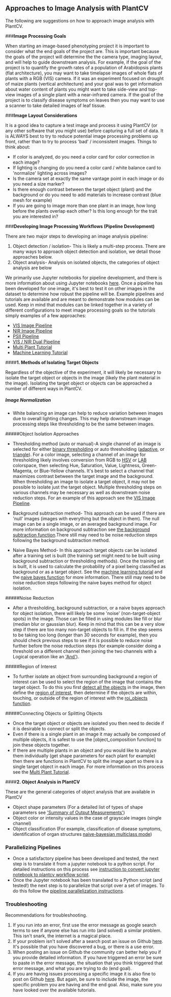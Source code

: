 ## Approaches to Image Analysis with PlantCV

The following are suggestions on how to approach image analysis with PlantCV. 

###**Image Processing Goals**

When starting an image-based phenotyping project it is important to consider what the end goals of the project are.
This is important because the goals of the project will determine the the camera type, imaging layout, and will help to guide downstream analysis.
For example, if the goal of the project is to quantify the growth rates of a population of Arabidopsis plants (flat architecture), 
you may want to take timelapse images of whole flats of plants with a RGB (VIS) camera. If it was an experiment focused on drought of maize plants (vertical architecture) 
and your goal was to get information about water content of plants you might want to take side-view and top-view images of a single plant with a near-infrared camera. 
If the goal of the project is to classify disease symptoms on leaves then you may want to use a scanner to take detailed images of leaf tissue. 

###**Image Layout Considerations**

It is a good idea to capture a test image and process it using PlantCV (or any other software that you might use) before capturing a full set of data.
It is ALWAYS best to try to reduce potential image processing problems up front, rather than to try to process 'bad' / inconsistent images. Things to think about:

*  If color is analyzed, do you need a color card for color correction in each image?
*  If lighting is changing do you need a color card / white balance card to 'normalize' lighting across images?
*  Is the camera set at exactly the same vantage point in each image or do you need a size marker?
*  Is there enough contrast between the target object (plant) and the background or do you need to add materials to increase contrast (blue mesh for example)
*  If you are going to image more than one plant in an image, how long before the plants overlap each other? Is this long enough for the trait you are interested in?

###**Developing Image Processing Workflows (Pipeline Development)**

There are two major steps to developing an image analysis pipeline:

1.  Object detection / isolation- This is likely a multi-step process. There are many ways to approach object detection and isolation, we detail those approaches below.
2.  Object analysis- Analysis on isolated objects, the categories of object analysis are below 

We primarily use Jupyter notebooks for pipeline development, and there is more information about using Jupyter notebooks [here](jupyter.md).
Once a pipeline has been developed for one image, it's best to test it on other images in the dataset to determine how robust the pipeline will be.
Example pipelines and tutorials are available and are meant to demonstrate how modules can be used. Keep in mind that modules can be linked together in a variety 
of different configurations to meet image processing goals so the tutorials simply examples of a few approaches:

*  [VIS Image Pipeline](vis_tutorial.md)
*  [NIR Image Pipeline](nir_tutorial.md)
*  [PSII Pipeline](psII_tutorial.md)
*  [VIS / NIR Dual Pipeline](vis_nir_tutorial.md)
*  [Multi Plant Tutorial](multi-plant_tutorial.md)
*  [Machine Learning Tutorial](machine_learning_tutorial.md)

####**1. Methods of Isolating Target Objects**

Regardless of the objective of the experiment, it will likely be necessary to isolate the target object or objects in the image (likely the plant material in the image). 
Isolating the target object or objects can be approached a number of different ways in PlantCV.

##### Image Normalization

*  White balancing an image can help to reduce variation between images due to overall lighting changes. This may help downstream image processing steps like thresholding to be the same between images.

#####Object Isolation Approaches

*  Thresholding method (auto or manual)-A single channel of an image is selected for either [binary thresholding](binary_threshold.md) or auto thresholding ([adaptive](adaptive_threshold.md), or
[triangle](triangle_threshold.md)). For a color image, selecting a channel of an image for thresholding likely involves conversion from RGB to [HSV](rgb2hsv.md) or [LAB](rgb2lab.md) colorspace, 
then selecting Hue, Saturation, Value, Lightness, Green-Magenta, or Blue-Yellow channels. It's best to select a channel that maximizes contrast between the target image and the background.
When thresholding an image to isolate a target object, it may not be possible to isolate just the target object. Multiple thresholding steps on various channels may be necessary as well as downstream
noise reduction steps. For an example of this approach see the [VIS Image Pipeline](vis_tutorial.md). 

*  Background subtraction method- This approach can be used if there are 'null' images (images with everything but the object in them). The null image can be a single image, 
or an averaged background image. For more information on background subtraction see [the background subtraction function](background_subtraction.md).There still may need to be noise reduction steps following the background subtraction method.

*  Naive Bayes Method- In this approach target objects can be isolated after a training set is built (the training set might need to be built using background subtraction or thresholding methods). 
Once the training set is built, it is used to calculate the probability of a pixel being classified as background or as a target object. See the [machine learning tutorial](machine_learning_tutorial.md) and the [naive bayes function](naive_bayes.md) for more information.
There still may need to be noise reduction steps following the naive bayes method for object isolation.

#####Noise Reduction 

*  After a thresholding, background subtraction, or a naive bayes approach for object isolation, there will likely be some 'noise' (non-target-object spots) in the image. 
Those can be filled in using modules like fill or blur (median blur or gaussian blur). Keep in mind that this can be a very slow step if there are too many 
non-target objects to fill in. If the step seems to be taking too long (longer than 30 seconds for example), then you should check previous steps to see if it is possible
to reduce noise further before the noise reduction steps (for example consider doing a threshold on a different channel then joining the two channels with a Logical operation
like an ['And'](logical_and.md)).

#####Region of Interest

*  To further isolate an object from surrounding background a region of interest can be used to select the region of the image that contains the target object. 
To do this you first [detect all the objects](find_objects.md) in the image, then define the [region of interest](define_roi.md), then determine if the objects are 
within, touching, or outside of the region of interest with the [roi_objects function](roi_objects.md).

#####Connecting Objects or Splitting Objects

*  Once the target object or objects are isolated you then need to decide if it is desirable to connect or split the objects.
*  Even if there is a single plant in an image it may actually be composed of multiple objects, it is safest to use the [object_composition function] to join these objects together.
*  If there are multiple plants in an object and you would like to analyze them individually (get shape parameters for each plant for example) then there are functions in PlantCV to split the image apart so there is a single target object in each image.
 For more information on this process see the [Multi Plant Tutorial](multi-plant_tutorial.md). 

####**2. Object Analysis in PlantCV**
    
These are the general categories of object analysis that are available in PlantCV  

*  Object shape parameters (For a detailed list of types of shape parameters see ['Summary of Output Measurements'](output_measurements.md))
*  Object color or intensity values in the case of grayscale images (single channel)
*  Object classification (For example, classification of disease symptoms, identification of organ structures [naive-bayesian multiclass mode](naive_bayes_multiclass.md))

### Parallelizing Pipelines

*  Once a satisfactory pipeline has been developed and tested, the next step is to translate it from a jupyter notebook to a python script. For detailed instructions on this process
see [instruction to convert jupyter notebook to plantcv workflow script](jupyter.md). 
*  Once the Jupyter notebook has been translated to a Python script (and tested!) the next step is to parallelize that script over a set of images. To do this follow the 
[pipeline parallelization instructions](pipeline_parallel.md). 
 
### Troubleshooting

Recommendations for troubleshooting.

1.  If you run into an error, first use the error message as google search terms to see if anyone else has run into (and solved) a similar problem. This isn't snark, the internet is a magical place.
2.  If your problem isn't solved after a search post an issue on Github [here](https://github.com/danforthcenter/plantcv/issues). It's possible that you have discovered a bug, or there is a use error.
3.  When posting an issue on Github the community can better help you if you provide detailed information. If you have triggered an error be sure to paste in the error message, the situation that you think triggered that error message, and what you are trying to do (end goal). 
4.  If you are having issues processing a specific image it is also fine to post on Github [here](https://github.com/danforthcenter/plantcv/issues). But again, be sure to include the image, the specific problem you are having and the end goal. Also, make sure you have looked over the available tutorials.




